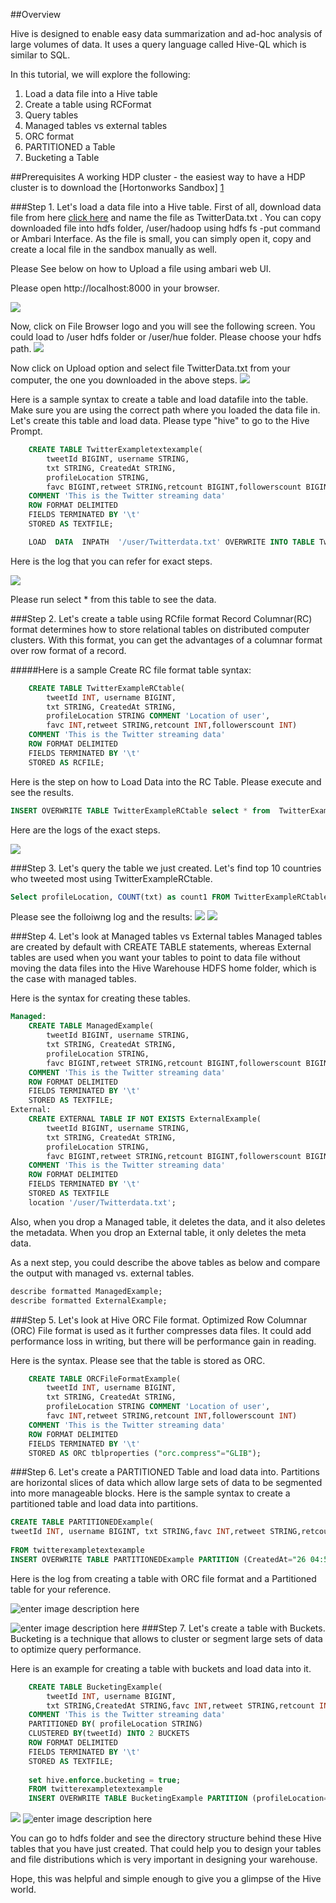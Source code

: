 ##Overview

Hive is designed to enable easy data summarization and ad-hoc analysis of large volumes of data. It uses a query language called Hive-QL which is similar to SQL. 

In this tutorial, we will explore the following:

1.  Load a data file into a Hive table
2.  Create a table using RCFormat
3.  Query tables
4.  Managed tables vs external tables
5.  ORC format
6.  PARTITIONED a Table
7.  Bucketing a Table

##Prerequisites
A working HDP cluster - the easiest way to have a HDP cluster is to download the [Hortonworks Sandbox] [1]

###Step 1.   Let's load a data file into a Hive table.
First of all, download data file from here [click here][2] and name the file as TwitterData.txt . You can copy downloaded file into hdfs folder, /user/hadoop using hdfs fs -put command or Ambari Interface. As the file is small, you can simply open it, copy and create a local file in the sandbox manually as well.

Please See below on how to Upload a file using ambari web UI. 

Please open http://localhost:8000 in your browser.

![](http://hortonassets.s3.amazonaws.com/tutorial/hive/FileBrowser_opt.jpg)

Now, click on File Browser logo and you will see the following screen. You could load to /user hdfs folder or /user/hue folder. Please choose your hdfs path.
![](http://hortonassets.s3.amazonaws.com/tutorial/hive/Upload_opt.jpg)


Now click on Upload option and select file TwitterData.txt  from your computer, the one you downloaded in the above steps.
![](http://hortonassets.s3.amazonaws.com/tutorial/hive/FileSelect_opt.jpg)

Here is a sample syntax to create a table and load datafile into the table. Make sure you are using the correct path where you loaded the data file in.
Let's create this table and load data.
Please type "hive" to go to the Hive Prompt.

```sql
    CREATE TABLE TwitterExampletextexample(
        tweetId BIGINT, username STRING,
        txt STRING, CreatedAt STRING,
        profileLocation STRING,
        favc BIGINT,retweet STRING,retcount BIGINT,followerscount BIGINT)
    COMMENT 'This is the Twitter streaming data'
    ROW FORMAT DELIMITED
    FIELDS TERMINATED BY '\t'
    STORED AS TEXTFILE;

	LOAD  DATA  INPATH  '/user/Twitterdata.txt' OVERWRITE INTO TABLE TwitterExampletextexample;
```
Here is the log that you can refer for exact steps.

![](http://hortonassets.s3.amazonaws.com/tutorial/hive/HiveHW_1.jpg)

Please run select * from this table to see the data.

###Step 2.   Let's create a table using RCfile format
Record Columnar(RC) format determines how to store relational tables on distributed computer clusters. With this format, you can get the advantages of a columnar format over row format of a record. 

#####Here is a sample Create RC file format table syntax:
```sql
    CREATE TABLE TwitterExampleRCtable(
        tweetId INT, username BIGINT,
        txt STRING, CreatedAt STRING,
        profileLocation STRING COMMENT 'Location of user',
        favc INT,retweet STRING,retcount INT,followerscount INT)
    COMMENT 'This is the Twitter streaming data'
    ROW FORMAT DELIMITED
    FIELDS TERMINATED BY '\t'
    STORED AS RCFILE;
```
Here is the step on how to Load Data into the RC Table. Please execute and see the results.
```sql
INSERT OVERWRITE TABLE TwitterExampleRCtable select * from  TwitterExampletextexample;
```
Here are the logs of the exact steps.

![](http://hortonassets.s3.amazonaws.com/tutorial/hive/Hive_HW_step_2.jpg)

###Step 3.  Let's query the table we just created.
Let's find top 10 countries who tweeted most using TwitterExampleRCtable.
```sql
Select profileLocation, COUNT(txt) as count1 FROM TwitterExampleRCtable GROUP BY profileLocation ORDER BY count1 desc limit 10;
```
Please see the folloiwng log and the results:
![](http://hortonassets.s3.amazonaws.com/tutorial/hive/Hive_Hw_step_3.1.jpg)
![](http://hortonassets.s3.amazonaws.com/tutorial/hive/Hive_HW_step3.2.jpg)

###Step 4. Let's look at Managed tables vs External tables
Managed tables are created by default with CREATE TABLE statements, whereas External tables are used when you want your tables to point to data file without moving the data files into the Hive Warehouse HDFS home folder, which is the case with managed tables. 

Here is the syntax for creating these tables. 
```sql
Managed:
    CREATE TABLE ManagedExample(
        tweetId BIGINT, username STRING,
        txt STRING, CreatedAt STRING,
        profileLocation STRING,
        favc BIGINT,retweet STRING,retcount BIGINT,followerscount BIGINT)
    COMMENT 'This is the Twitter streaming data'
    ROW FORMAT DELIMITED
    FIELDS TERMINATED BY '\t'
    STORED AS TEXTFILE;
External:
    CREATE EXTERNAL TABLE IF NOT EXISTS ExternalExample(
        tweetId BIGINT, username STRING,
        txt STRING, CreatedAt STRING,
        profileLocation STRING,
        favc BIGINT,retweet STRING,retcount BIGINT,followerscount BIGINT)
    COMMENT 'This is the Twitter streaming data'
    ROW FORMAT DELIMITED
    FIELDS TERMINATED BY '\t'
    STORED AS TEXTFILE
    location '/user/Twitterdata.txt';
```
Also, when you drop a Managed table, it deletes the data, and it also deletes the metadata.
When you drop an External table, it only deletes the meta data. 

As a next step, you could describe the above tables as below and compare the output with managed vs. external tables.

```sql 
describe formatted ManagedExample;
describe formatted ExternalExample;
```
###Step 5. Let's look at Hive ORC File format.
Optimized Row Columnar (ORC) File format is used as it further compresses data files. It could add performance loss in writing, but there will be performance gain in reading. 

Here is the syntax. Please see that the table is stored as ORC.
```sql
    CREATE TABLE ORCFileFormatExample(
        tweetId INT, username BIGINT,
        txt STRING, CreatedAt STRING,
        profileLocation STRING COMMENT 'Location of user',
        favc INT,retweet STRING,retcount INT,followerscount INT)
    COMMENT 'This is the Twitter streaming data'
    ROW FORMAT DELIMITED
    FIELDS TERMINATED BY '\t'
    STORED AS ORC tblproperties ("orc.compress"="GLIB");
```
###Step 6. Let's create a PARTITIONED Table and load data into.
Partitions are  horizontal slices of data which allow large sets of data to be segmented into more manageable blocks.
Here is the sample syntax to create a partitioned table and load data into partitions.
```sql
CREATE TABLE PARTITIONEDExample(
tweetId INT, username BIGINT, txt STRING,favc INT,retweet STRING,retcount INT,followerscount INT) COMMENT 'This is the Twitter streaming data' PARTITIONED BY(CreatedAt STRING, profileLocation STRING) ROW FORMAT DELIMITED FIELDS TERMINATED BY '\t' STORED AS TEXTFILE;
    
FROM twitterexampletextexample
INSERT OVERWRITE TABLE PARTITIONEDExample PARTITION (CreatedAt="26 04:50:56 UTC 2014",profileLocation="Chicago") SELECT tweetId,username,txt,favc,retweet,retcount,followerscount where profileLocation='Chicago' limit 100;
```
Here is the log from creating a table with ORC file format and a Partitioned table for your reference.

![enter image description here](http://hortonassets.s3.amazonaws.com/tutorial/hive/Hive_HW_step4.jpg)

![enter image description here](http://hortonassets.s3.amazonaws.com/tutorial/hive/Hive_HW_step4.2.jpg
)
###Step 7. Let's create a table with Buckets.
Bucketing is a technique that allows to cluster or segment large sets of data to optimize query performance.

Here is an example for creating a table with buckets and load data into it.
```sql
    CREATE TABLE BucketingExample(
        tweetId INT, username BIGINT,
        txt STRING,CreatedAt STRING,favc INT,retweet STRING,retcount INT,                           followerscount INT)
    COMMENT 'This is the Twitter streaming data'
    PARTITIONED BY( profileLocation STRING)
    CLUSTERED BY(tweetId) INTO 2 BUCKETS
    ROW FORMAT DELIMITED
    FIELDS TERMINATED BY '\t'
    STORED AS TEXTFILE;
    
    set hive.enforce.bucketing = true; 
    FROM twitterexampletextexample
    INSERT OVERWRITE TABLE BucketingExample PARTITION (profileLocation="Chicago")    SELECT tweetId,username,txt,CreatedAt,favc,retweet,retcount,followerscount       where profileLocation='Chicago' limit 100;
```
![](http://hortonassets.s3.amazonaws.com/tutorial/hive/Hive_Hw_step5.1.jpg)
![enter image description here](http://hortonassets.s3.amazonaws.com/tutorial/hive/Hive_Hw_step_5.2.jpg)

You can go to hdfs folder and see the directory structure behind these Hive tables that you have just created. That could help you to design your tables and file distributions which is very important in designing your warehouse.

Hope, this was helpful and simple enough to give you a glimpse of the Hive world.


  [1]: http://hortonworks.com/sandbox
  [2]: http://hortonassets.s3.amazonaws.com/tutorial/hive/Twitterdata.txt
  